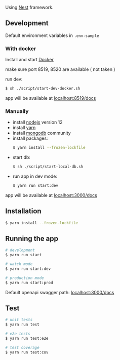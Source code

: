 

Using [Nest](https://github.com/nestjs/nest) framework.

## Development

Default environment variables in `.env-sample`

### With docker

Install and start [Docker](https://docs.docker.com/get-docker/)

make sure port 8519, 8520 are available ( not taken )

run dev:

```bash
$ sh ./script/start-dev-docker.sh
```

app will be available at <localhost:8519/docs>

### Manually

-   install [nodejs](https://nodejs.org/en/download/) version 12
-   install [yarn](https://classic.yarnpkg.com/en/docs/install)
-   install [mongodb](https://docs.mongodb.com/manual/administration/install-community/) community
-   install packages:
    ```bash
    $ yarn install --frozen-lockfile
    ```
-   start db:
    ```bash
    $ sh ./script/start-local-db.sh
    ```
-   run app in dev mode:
    ```bash
    $ yarn run start:dev
    ```

app will be available at <localhost:3000/docs>

## Installation

```bash
$ yarn install --frozen-lockfile
```

## Running the app

```bash
# development
$ yarn run start

# watch mode
$ yarn run start:dev

# production mode
$ yarn run start:prod
```

Default openapi swagger path: <localhost:3000/docs>

## Test

```bash
# unit tests
$ yarn run test

# e2e tests
$ yarn run test:e2e

# test coverage
$ yarn run test:cov
```
